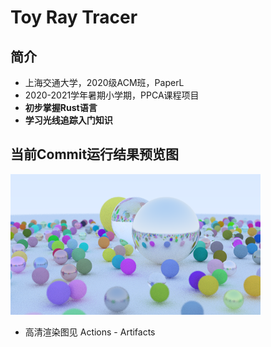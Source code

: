 # Toy Ray Tracer

## 简介

- 上海交通大学，2020级ACM班，PaperL
- 2020-2021学年暑期小学期，PPCA课程项目
- **初步掌握Rust语言**
- **学习光线追踪入门知识**

## 当前Commit运行结果预览图

![Output](output/preview.png)

- 高清渲染图见 Actions - Artifacts